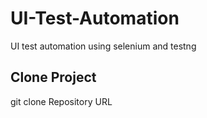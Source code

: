 # UI-Test-Automation

UI test automation using selenium and testng

## Clone Project
git clone Repository URL

